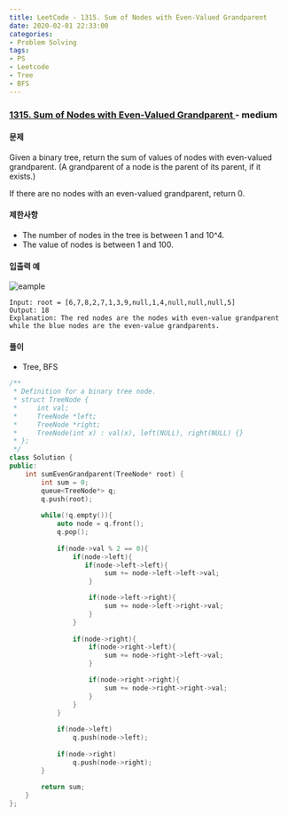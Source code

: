 ```yaml
---
title: LeetCode - 1315. Sum of Nodes with Even-Valued Grandparent
date: 2020-02-01 22:33:00
categories:
- Problem Solving
tags:
- PS
- Leetcode
- Tree
- BFS
---
```


### [ 1315. Sum of Nodes with Even-Valued Grandparent ](https://leetcode.com/problems/sum-of-nodes-with-even-valued-grandparent/) - medium

#### 문제

Given a binary tree, return the sum of values of nodes with even-valued grandparent.  (A grandparent of a node is the parent of its parent, if it exists.)

If there are no nodes with an even-valued grandparent, return 0.

#### 제한사항
  - The number of nodes in the tree is between 1 and 10^4.
  - The value of nodes is between 1 and 100.
  
#### 입출력 예

![eample](https://assets.leetcode.com/uploads/2019/07/24/1473_ex1.png)

```
Input: root = [6,7,8,2,7,1,3,9,null,1,4,null,null,null,5]
Output: 18
Explanation: The red nodes are the nodes with even-value grandparent while the blue nodes are the even-value grandparents.
```

#### 풀이
  - Tree, BFS

```cpp
/**
 * Definition for a binary tree node.
 * struct TreeNode {
 *     int val;
 *     TreeNode *left;
 *     TreeNode *right;
 *     TreeNode(int x) : val(x), left(NULL), right(NULL) {}
 * };
 */
class Solution {
public:
    int sumEvenGrandparent(TreeNode* root) {
        int sum = 0;
        queue<TreeNode*> q;
        q.push(root);
        
        while(!q.empty()){
            auto node = q.front();
            q.pop();
            
            if(node->val % 2 == 0){
                if(node->left){
                   if(node->left->left){
                        sum += node->left->left->val;
                    }

                    if(node->left->right){
                        sum += node->left->right->val;
                    } 
                }
                
                if(node->right){
                    if(node->right->left){
                        sum += node->right->left->val;
                    }

                    if(node->right->right){
                        sum += node->right->right->val;
                    } 
                }
            }
            
            if(node->left)
                q.push(node->left);
            
            if(node->right)
                q.push(node->right);
        }
        
        return sum;
    }
};
```